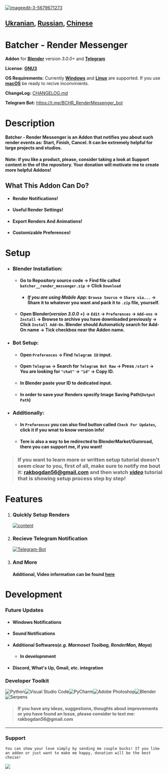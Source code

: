 >
<a href="https://ibb.co/WpQsVQ7"><img src="https://i.ibb.co/Z13N23v/imageedit-3-5679671273.jpg" alt="imageedit-3-5679671273" border="0"></a>

## [__Ukranian__](), [__Russian__](), [__Chinese__]()


 # **Batcher - Render Messenger**
 __Addon__ for [__Blender__](https://www.blender.org/) version *3.0.0+* and [__Telegram__](https://telegram.org/) 
 
 __License__: [__GNU3__](https://www.gnu.org/licenses/gpl-3.0.html)
 
 __OS Requirements:__ Currently [__Windows__](https://support.microsoft.com/ru-ru/windows) and [__Linux__](https://www.linux.com/) are supported. If you use [__macOS__](https://support.apple.com/macos) be ready to recive inconvinients.
 
 __ChangeLog:__ [CHANGELOG.md](https://github.com/bsdbx/Batcher-render-messenger/blob/main/CHANGELOG.md)

 __Telegram Bot:__ https://t.me/BCHR_RenderMessenger_bot
 

 # **Description**  
 #### __Batcher - Render Messenger__ is an Addon that notifies you about such render events as: Start, Finish, Cancel. It can be extremely helpful for large projects and studios. 
 #### __Note:__ if you like a product, please, consider taking a look at __Support__ content in the of the repository. Your donation will motivate me to create more helpful Addons!

## **What This Addon Can Do?**
* #### Render Notifications!
* #### Useful Render Settings!
* #### Export Renders And Animations!
* #### Customizable Preferences!

# **Setup**
* ### **Blender Installation:**
  * #### Go to Repository source code -> Find file called `batcher__render_messenger.zip` -> Click `Download`
    * #### *If you are using Mobile App:* `Browse Source` -> `Share via...` -> Share it to whatever you want and pack it to `.zip` file, yourself.
  * #### Open Blender(*version 3.0.0 +*) -> `Edit` -> `Preferences` -> `Add-ons` -> `Install` -> Browse to archive you have downloaded previously -> Click `Install Add-On`. Blender should __Automaticly__ search for Add-On name -> Tick checkbox near the Addon name.

* ### **Bot Setup:**
    * #### Open `Preferences` -> Find `Telegram ID` input.
    * #### Open `Telegram` -> Search for  `Telegram Bot Raw` -> Press `/start` -> You are looking for `"chat"` -> `"id"` -> Copy ID.
    * #### In __Blender__ paste your ID to dedicated input.
    * #### In order to save your __Renders__ specify Image Saving Path(`Output Path`)

* ### **Additionally:**
    * #### In `Preferences` you can also find button called `Check For Updates`, click it if you wnat to know version info!
    * #### Tere is also a way to be redirected to __BlenderMarket/Gumroad__, there you can support me, if you want!
  
> ### __If you want to learn more or written setup tutorial doesn't seem clear to you, first of all, make sure to notify me bout it: rakbogdan56@gmail.com and then watch [_video_]() tutorial that is showing setup process step by step!__
  
# **Features**
  1. ### __Quickly Setup Renders__
      <a href="https://ibb.co/rpzCYRn"><img src="https://i.ibb.co/n1YH9Nh/content.png" alt="content" border="0"></a> 
  2. ### __Recieve Telegram Notification__
      <a href="https://ibb.co/0fCKVT7"><img src="https://i.ibb.co/VvgxpR1/Telegram-Bot.png" alt="Telegram-Bot" border="0"></a>
  3. ### __And More__
      #### __Additional, Video information can be found__ __[here]()__

# **Development**
  ### **Future Updates**
  * #### Windows Notifications
  * #### Sound Notifications
  * #### Additional Softwares(_e.g. Marmoset Toolbag, RenderMan, Maya_)
    * #### In developnment
  * #### Discord, What's Up, Gmail, etc. integration
  ### **Developer Toolkit**
  ![Python](https://img.shields.io/badge/python-3670A0?style=for-the-badge&logo=python&logoColor=ffdd54)![Visual Studio Code](https://img.shields.io/badge/Visual%20Studio%20Code-0078d7.svg?style=for-the-badge&logo=visual-studio-code&logoColor=white)![PyCharm](https://img.shields.io/badge/pycharm-143?style=for-the-badge&logo=pycharm&logoColor=black&color=black&labelColor=green)![Adobe Photoshop](https://img.shields.io/badge/adobe%20photoshop-%2331A8FF.svg?style=for-the-badge&logo=adobe%20photoshop&logoColor=white)![Blender](https://img.shields.io/badge/blender-%23F5792A.svg?style=for-the-badge&logo=blender&logoColor=white)![Serpens](https://camo.githubusercontent.com/84fa74dc133f94422c7406389a9ad66b42fb0534660e292f539e3899a8172c14/68747470733a2f2f696d672e736869656c64732e696f2f62616467652f53455250454e53253230332d3030656461393f7374796c653d666f722d7468652d6261646765266c6f676f3d626c656e646572266c6f676f436f6c6f723d7768697465)

  >#### __If you have any ideas, suggestions, thoughts about improvements or you have found an Issue, please consider to text me: rakbogdan56@gmail.com__

___

### __Support__
    You can show your love simply by sending me couple bucks! If you like an addon or just want to make me happy, donation will be the best choise!
[![](https://pics.paypal.com/00/s/OTQyOTE5OTMtOTUwZC00ZTYyLWFiMTAtOTNlOTZiYzdiOWZj/file.PNG)](https://www.paypal.com/donate/?hosted_button_id=S7398ZSHZUU2A)


 
